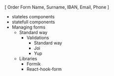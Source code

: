 [
    Order Form
        Name,
        Surname,
        IBAN,
        Email,
        Phone
]

- stateles components
- statefull components
- Managing forms 
    - Standard way
        - Validations
            - Standard way
            - Joi
            - Yup
    - Libraries
        - Formik
        - React-hook-form